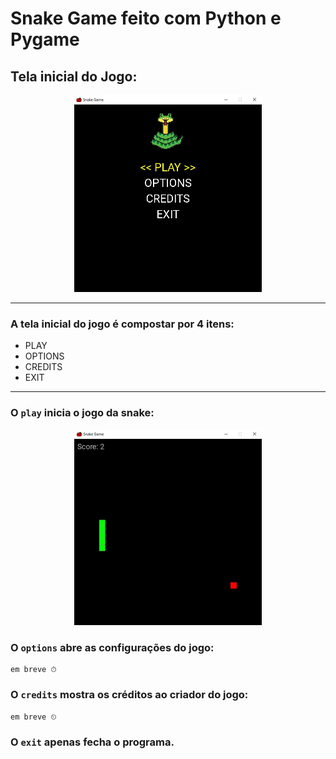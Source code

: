 # Snake Game feito com Python e Pygame

## Tela inicial do Jogo:
<center>

<img alt="home page" src="img/home_game.jpg" width="300">


</center>

---

### A tela inicial do jogo é compostar por 4 itens:
- PLAY
- OPTIONS
- CREDITS
- EXIT

--- 

### O `play` inicia o jogo da snake:
<center>

<img alt="play page" src="img/play_game.jpg" width="300">

</center>

### O `options` abre as configurações do jogo:

    em breve ⏱

### O `credits` mostra os créditos ao criador do jogo:

    em breve ⏲

### O `exit` apenas fecha o programa.
